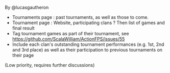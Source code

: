 By @lucasgautheron

* Tournaments page : past tournaments, as well as those to come. 
* Tournament page : Website, participating clans ? Then list of games and final result
* Tag tournament games as part of their tournament, see https://github.com/ScalaWilliam/ActionFPS/issues/55
* Include each clan's outstanding tournament performances (e.g. 1st, 2nd and 3rd place) as well as their participation to previous tournaments on their page

(Low priority, requires further discussions)

